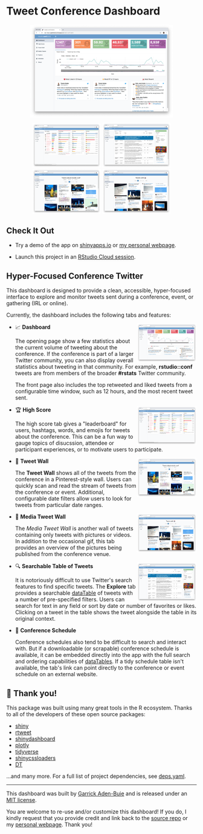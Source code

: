 # Tweet Conference Dashboard

<p align="center">
<img src="man/tweet-dash-screenshot-dashboard.png" align="center" width="75%" alt="A screenshot of the tweet conference dashboard interface"/>
</p>

<p align="center">
<img src="man/tweet-dash-screenshot-high-score.png" width="36%" />
<img src="man/tweet-dash-screenshot-explore.png" width="36%" />
<img src="man/tweet-dash-screenshot-tweet-wall.png" width="36%" />
<img src="man/tweet-dash-screenshot-media-tweets.png" width="36%" />
</p>

## Check It Out

- Try a demo of the app on [shinyapps.io][app-shinyapps] or [my personal webpage][app-grrrck].

- Launch this project in an [RStudio Cloud session][app-rstudio-cloud].

## Hyper-Focused Conference Twitter

This dashboard is designed to provide a clean, accessible, hyper-focused interface to explore and monitor tweets sent during a conference, event, or gathering (IRL or online).

Currently, the dashboard includes the following tabs and features:

- &#x1F4C8; **Dashboard** <img src="man/tweet-dash-screenshot-dashboard.png" align="right" width="33%"  />

    The opening page show a few statistics about the current volume of tweeting about the conference. If the conference is part of a larger Twitter community, you can also display overall statistics about tweeting in that community. For example, **rstudio::conf** tweets are from members of the broader **#rstats** Twitter community.
    
    The front page also includes the top retweeted and liked tweets from a configurable time window, such as 12 hours, and the most recent tweet sent.

- &#x1F3C6; **High Score** <img src="man/tweet-dash-screenshot-high-score.png" align="right" width="33%" />

    The high score tab gives a "leaderboard" for users, hashtags, words, and emojis for tweets about the conference. This can be a fun way to gauge topics of disucssion, attendee or participant experiences, or to motivate users to participate.

- &#x1F3B0; **Tweet Wall** <img src="man/tweet-dash-screenshot-tweet-wall.png" width="33%" align="right" />

    The **Tweet Wall** shows all of the tweets from the conference in a Pinterest-style wall. Users can quickly scan and read the stream of tweets from the conference or event. Additional, configurable date filters allow users to look for tweets from particular date ranges.

- &#x1F4F8; **Media Tweet Wall** <img src="man/tweet-dash-screenshot-media-tweets.png" width="33%" align="right"/>

    The _Media Tweet Wall_ is another wall of tweets containing only tweets with pictures or videos. In addition to the occasional gif, this tab provides an overview of the pictures being published from the conference venue.

- &#x1F50D; **Searchable Table of Tweets** <img src="man/tweet-dash-screenshot-explore.png" width="33%" align="right"/>

    It is notoriously difficult to use Twitter's search features to find specific tweets. The **Explore** tab provides a searchable [dataTable] of tweets with a number of pre-specified filters. Users can search for text in any field or sort by date or number of favorites or likes. Clicking on a tweet in the table shows the tweet alongside the table in its original context.

- &#x1F4C6; **Conference Schedule**

    Conference schedules also tend to be difficult to search and interact with. But if a downloadable (or scrapable) conference schedule is available, it can be embedded directly into the app with the full search and ordering capabilities of [dataTables]. If a tidy schedule table isn't available, the tab's link can point directly to the conference or event schedule on an external website.
    
## &#x1F64F; Thank you!

This package was built using many great tools in the R ecosystem. Thanks to all of the developers of these open source packages:

- [shiny]
- [rtweet]
- [shinydashboard]
- [plotly]
- [tidyverse]
- [shinycssloaders]
- [DT]

...and many more. For a full list of project dependencies, see [deps.yaml](deps.yaml).
    
---

This dashboard was built by [Garrick Aden-Buie][garrick-home] and is released under an [MIT license][mit-license].

You are welcome to re-use and/or customize this dashboard! If you do, I kindly request that you provide credit and link back to the [source repo][repo] or my [personal webpage][garrick-home]. Thank you!



[datatable]: https://www.datatables.net/
[datatables]: https://www.datatables.net/
[app-rstudio-cloud]: https://rstudio.cloud/spaces/12362/project/258314
[app-grrrck]: https://apps.garrickadenbuie.com/rstudioconf-2019/
[app-shinyapps]: https://gadenbuie.shinyapps.io/tweet-conf-dash/
[mit-license]: https://choosealicense.com/licenses/mit/
[garrick-home]: https://www.garrickadenbuie.com
[repo]: https://github.com/gadenbuie/tweet-conf-dash/
[shiny]: http://shiny.rstudio.com/
[rtweet]: https://rtweet.info
[shinydashboard]: https://rstudio.github.io/shinydashboard/
[plotly]: https://plot.ly/
[tidyverse]: https://tidyverse.org
[shinycssloaders]: https://github.com/andrewsali/shinycssloaders
[DT]: https://rstudio.github.io/DT/

